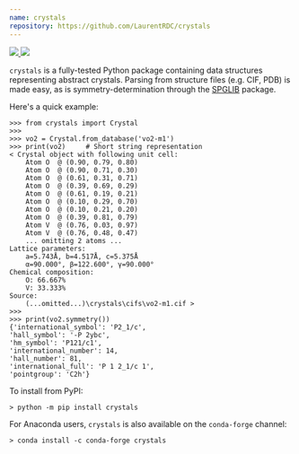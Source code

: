 ```yaml
---
name: crystals
repository: https://github.com/LaurentRDC/crystals
---
```


<a href="https://pypi.org/pypi/crystals" target="_blank">
    <img src="https://img.shields.io/pypi/v/crystals.svg">
</a> 
<a href="https://anaconda.org/conda-forge/crystals" target="_blank">
    <img src="https://img.shields.io/conda/vn/conda-forge/crystals.svg">
</a>

`crystals` is a fully-tested Python package containing data structures representing abstract crystals. Parsing from structure files (e.g. CIF, PDB) is made easy, as is symmetry-determination through the [SPGLIB](https://atztogo.github.io/spglib/) package.

Here's a quick example:

```
>>> from crystals import Crystal
>>>
>>> vo2 = Crystal.from_database('vo2-m1')
>>> print(vo2)	   # Short string representation
< Crystal object with following unit cell:
    Atom O  @ (0.90, 0.79, 0.80)
    Atom O  @ (0.90, 0.71, 0.30)
    Atom O  @ (0.61, 0.31, 0.71)
    Atom O  @ (0.39, 0.69, 0.29)
    Atom O  @ (0.61, 0.19, 0.21)
    Atom O  @ (0.10, 0.29, 0.70)
    Atom O  @ (0.10, 0.21, 0.20)
    Atom O  @ (0.39, 0.81, 0.79)
    Atom V  @ (0.76, 0.03, 0.97)
    Atom V  @ (0.76, 0.48, 0.47)
    ... omitting 2 atoms ...
Lattice parameters:
    a=5.743Å, b=4.517Å, c=5.375Å
    α=90.000°, β=122.600°, γ=90.000°
Chemical composition:
    O: 66.667%
    V: 33.333%
Source:
    (...omitted...)\crystals\cifs\vo2-m1.cif >
>>>
>>> print(vo2.symmetry())
{'international_symbol': 'P2_1/c', 
'hall_symbol': '-P 2ybc', 
'hm_symbol': 'P121/c1',
'international_number': 14, 
'hall_number': 81, 
'international_full': 'P 1 2_1/c 1', 
'pointgroup': 'C2h'}
```

To install from PyPI:

    > python -m pip install crystals

For Anaconda users, `crystals` is also available on the `conda-forge` channel:

    > conda install -c conda-forge crystals